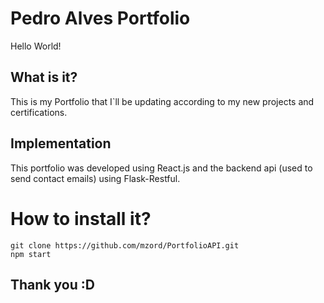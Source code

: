 # Pedro Alves Portfolio
Hello World!

## What is it?

This is my Portfolio that I`ll be updating according to my new projects and certifications.

## Implementation

This portfolio was developed using React.js and the backend api (used to send contact emails) using Flask-Restful.

# How to install it?
```
git clone https://github.com/mzord/PortfolioAPI.git
npm start
```

## Thank you :D